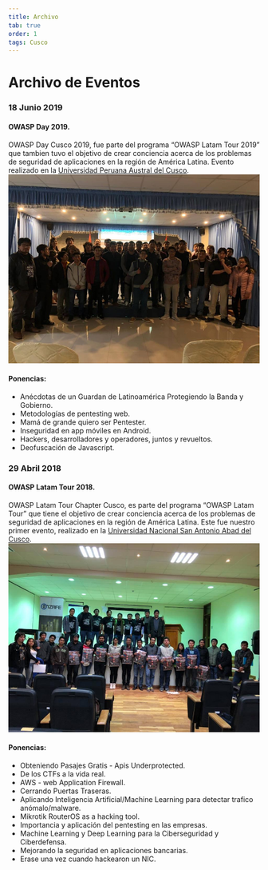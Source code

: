 ```yaml
---
title: Archivo
tab: true
order: 1
tags: Cusco
---
```


# **Archivo de Eventos**
### 18 Junio 2019 
#### OWASP Day 2019.
OWASP Day Cusco 2019, fue parte del programa “OWASP Latam Tour 2019” que tambien tuvo el objetivo de crear conciencia acerca de los problemas de seguridad de aplicaciones en la región de América Latina.
Evento realizado en la [Universidad Peruana Austral del Cusco](http://uaustral.edu.pe/). 
![Cusco](assets/images/archivo-oday-2019.jpg)
#### Ponencias:<br>
* Anécdotas de un Guardan de Latinoamérica Protegiendo la Banda y Gobierno.
* Metodologías de pentesting web.
* Mamá de grande quiero ser Pentester.
* Inseguridad en app móviles en Android.
* Hackers, desarrolladores y operadores, juntos y revueltos.
* Deofuscación de Javascript.

### 29 Abril 2018 
#### OWASP Latam Tour 2018.
OWASP Latam Tour Chapter Cusco, es parte del programa “OWASP Latam Tour” que tiene el objetivo de crear conciencia acerca de los problemas de seguridad de aplicaciones en la región de América Latina.
Este fue nuestro primer evento, realizado en la [Universidad Nacional San Antonio Abad del Cusco](http://www.unsaac.edu.pe/). 
![Cusco](assets/images/archivo-latam-tour-2018.jpg)
#### Ponencias:<br>
* Obteniendo Pasajes Gratis - Apis Underprotected.
* De los CTFs a la vida real.
* AWS - web Application Firewall.
* Cerrando Puertas Traseras.
* Aplicando Inteligencia Artificial/Machine Learning para detectar trafico anómalo/malware.
* Mikrotik RouterOS as a hacking tool. 
* Importancia y aplicación del pentesting en las empresas. 
* Machine Learning y Deep Learning para la Ciberseguridad y Ciberdefensa.
* Mejorando la seguridad en aplicaciones bancarias.
* Erase una vez cuando hackearon un NIC.
